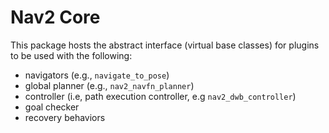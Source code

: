 # Nav2 Core

This package hosts the abstract interface (virtual base classes) for plugins to be used with the following:
- navigators (e.g., `navigate_to_pose`)
- global planner (e.g., `nav2_navfn_planner`)
- controller (i.e, path execution controller, e.g `nav2_dwb_controller`)
- goal checker
- recovery behaviors
